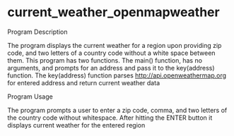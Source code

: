 # current_weather_openmapweather

Program Description

The program displays the current weather for a region upon providing zip code, and two letters of a country code without a white space between them. This program has two
functions. The main() function, has no arguments, and prompts for an address and pass it to the key(address) function. The key(address) function parses 
http://api.openweathermap.org for entered address and return current weather data

Program Usage

The program prompts a user to enter a zip code, comma, and two letters of the country code without whitespace. After hitting the ENTER button it displays current weather for the entered region
